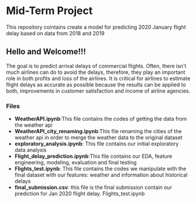 # Mid-Term Project
This repository cointains create a model for predicting 2020 January flight delay based on data from 2018 and 2019

## Hello and Welcome!!!

The goal is to predict arrival delays of commercial flights. Often, there isn't much airlines can do to avoid the delays, therefore, they play an important role in both profits and loss of the airlines. It is critical for airlines to estimate flight delays as accurate as possible because the results can be applied to both, improvements in customer satisfaction and income of airline agencies.

### Files
- **WeatherAPI.ipynb**:This file contains the codes of getting the data from the weather api
- **WeatherAPI_city_renaming.ipynb**:This file renaming the cities of the weather api in order to merge the weather data to the original dataset
- **exploratory_analysis.ipynb**: This file contains our initial exploratory data analysis
- **Flight_delay_prediction.ipynb**:This file contains our EDA, feature engineering, modeling, evaluation and final testing
- **Flights_test.ipynb**: This file contains the codes we manipulate with the final dataset with our features: weather and information about historical delays
- **final_submission.csv**: this file is the final submission contain our prediction for Jan 2020 flight delay.
Flights_test.ipynb
